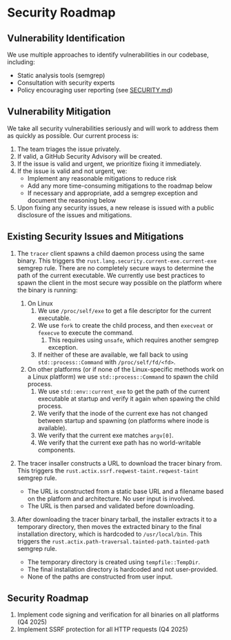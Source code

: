 # Security Roadmap

## Vulnerability Identification

We use multiple approaches to identify vulnerabilities in our codebase, including:

* Static analysis tools (semgrep)
* Consultation with security experts
* Policy encouraging user reporting (see [SECURITY.md](../SECURITY.md))

## Vulnerability Mitigation

We take all security vulnerabilities seriously and will work to address them as quickly as possible. Our current process is:

1. The team triages the issue privately.
2. If valid, a GitHub Security Advisory will be created.
3. If the issue is valid and urgent, we prioritize fixing it immediately.
4. If the issue is valid and not urgent, we:
    * Implement any reasonable mitigations to reduce risk
    * Add any more time-consuming mitigations to the roadmap below
    * If necessary and appropriate, add a semgrep exception and document the reasoning below
5. Upon fixing any security issues, a new release is issued with a public disclosure of the issues and mitigations.

## Existing Security Issues and Mitigations

1. The `tracer` client spawns a child daemon process using the same binary. This triggers the `rust.lang.security.current-exe.current-exe` semgrep rule. There are no completely secure ways to determine the path of the current executable. We currently use best practices to spawn the client in the most secure way possible on the platform where the binary is running:
   1. On Linux
      1. We use `/proc/self/exe` to get a file descriptor for the current executable.
      2. We use `fork` to create the child process, and then `execveat` or `fexecve` to execute the command.
         1. This requires using `unsafe`, which requires another semgrep exception.
      3. If neither of these are available, we fall back to using `std::process::Command` with `/proc/self/fd/<fd>`.
   2. On other platforms (or if none of the Linux-specific methods work on a Linux platform) we use `std::process::Command` to spawn the child process.
      1. We use `std::env::current_exe` to get the path of the current executable at startup and verify it again when spawing the child process.
      2. We verify that the inode of the current exe has not changed between startup and spawning (on platforms where inode is available).
      3. We verify that the current exe matches `argv[0]`.
      4. We verify that the current exe path has no world-writable components.

2. The tracer insaller constructs a URL to download the tracer binary from. This triggers the `rust.actix.ssrf.reqwest-taint.reqwest-taint` semgrep rule.
   * The URL is constructed from a static base URL and a filename based on the platform and architecture. No user input is involved.
   * The URL is then parsed and validated before downloading.

3. After downloading the tracer binary tarball, the installer extracts it to a temporary directory, then moves the extracted binary to the final installation directory, which is hardcoded to `/usr/local/bin`. This triggers the `rust.actix.path-traversal.tainted-path.tainted-path ` semgrep rule.
   * The temporary directory is created using `tempfile::TempDir`.
   * The final installation directory is hardcoded and not user-provided.
   * None of the paths are constructed from user input.

## Security Roadmap

1. Implement code signing and verification for all binaries on all platforms (Q4 2025)
2. Implement SSRF protection for all HTTP requests (Q4 2025)